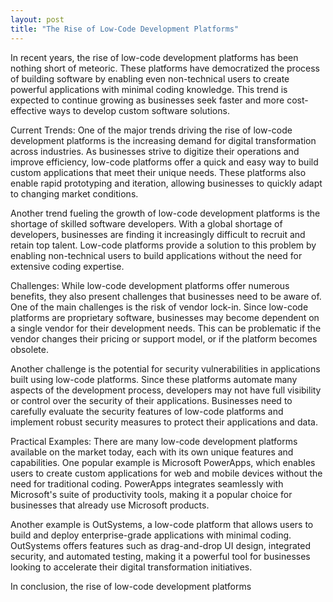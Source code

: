 ```yaml
---
layout: post
title: "The Rise of Low-Code Development Platforms"
---
```


In recent years, the rise of low-code development platforms has been nothing short of meteoric. These platforms have democratized the process of building software by enabling even non-technical users to create powerful applications with minimal coding knowledge. This trend is expected to continue growing as businesses seek faster and more cost-effective ways to develop custom software solutions.

Current Trends:
One of the major trends driving the rise of low-code development platforms is the increasing demand for digital transformation across industries. As businesses strive to digitize their operations and improve efficiency, low-code platforms offer a quick and easy way to build custom applications that meet their unique needs. These platforms also enable rapid prototyping and iteration, allowing businesses to quickly adapt to changing market conditions.

Another trend fueling the growth of low-code development platforms is the shortage of skilled software developers. With a global shortage of developers, businesses are finding it increasingly difficult to recruit and retain top talent. Low-code platforms provide a solution to this problem by enabling non-technical users to build applications without the need for extensive coding expertise.

Challenges:
While low-code development platforms offer numerous benefits, they also present challenges that businesses need to be aware of. One of the main challenges is the risk of vendor lock-in. Since low-code platforms are proprietary software, businesses may become dependent on a single vendor for their development needs. This can be problematic if the vendor changes their pricing or support model, or if the platform becomes obsolete.

Another challenge is the potential for security vulnerabilities in applications built using low-code platforms. Since these platforms automate many aspects of the development process, developers may not have full visibility or control over the security of their applications. Businesses need to carefully evaluate the security features of low-code platforms and implement robust security measures to protect their applications and data.

Practical Examples:
There are many low-code development platforms available on the market today, each with its own unique features and capabilities. One popular example is Microsoft PowerApps, which enables users to create custom applications for web and mobile devices without the need for traditional coding. PowerApps integrates seamlessly with Microsoft's suite of productivity tools, making it a popular choice for businesses that already use Microsoft products.

Another example is OutSystems, a low-code platform that allows users to build and deploy enterprise-grade applications with minimal coding. OutSystems offers features such as drag-and-drop UI design, integrated security, and automated testing, making it a powerful tool for businesses looking to accelerate their digital transformation initiatives.

In conclusion, the rise of low-code development platforms